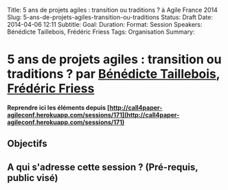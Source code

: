Title: 5 ans de projets agiles : transition ou traditions ? à Agile France 2014 
Slug: 5-ans-de-projets-agiles-transition-ou-traditions
Status: Draft
Date: 2014-04-06 12:11
Subtitle: 
Goal: 
Duration: 
Format: Session
Speakers: Bénédicte Taillebois, Frédéric Friess
Tags: Organisation
Summary: 


# 5 ans de projets agiles : transition ou traditions ? par [Bénédicte Taillebois](../bios/benedicte-taillebois.html), [Frédéric Friess](../bios/frederic-friess.html)

**Reprendre ici les éléments depuis [http://call4paper-agileconf.herokuapp.com/sessions/171](http://call4paper-agileconf.herokuapp.com/sessions/171)**
## Objectifs

## A qui s'adresse cette session ? (Pré-requis, public visé)


